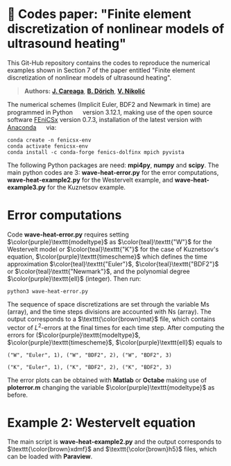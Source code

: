 
# 📌 Codes paper: "Finite element discretization of nonlinear models of ultrasound heating"

This Git-Hub repository contains the codes to reproduce the numerical examples shown in Section 7 of the paper entitled "Finite element discretization of nonlinear models of ultrasound heating".

> **Authors:** [**J. Careaga**](https://scholar.google.com/citations?user=-SYWkN8AAAAJ&hl=es), [**B. Dörich**](https://scholar.google.com/citations?user=h9b6i00AAAAJ&hl=en), [**V. Nikolić**](https://scholar.google.com/citations?user=73kZ9csAAAAJ&hl=en)

The numerical schemes (Implicit Euler, BDF2 and Newmark in time) are programmed in Python 
<img src="https://raw.githubusercontent.com/marwin1991/profile-technology-icons/refs/heads/main/icons/python.png"  width="15" height="15" /> version 3.12.1, making use of the open source software [FEniCSx](https://fenicsproject.org/) version 0.7.3, installation of the latest version with [Anaconda](https://docs.anaconda.com/anaconda/install/) 
<img src="https://github.com/tandpfun/skill-icons/blob/main/icons/Anaconda-Dark.svg" width="15" height="15" />
via:

```console 
conda create -n fenicsx-env
conda activate fenicsx-env
conda install -c conda-forge fenics-dolfinx mpich pyvista
```

The following Python packages are need: **mpi4py**, **numpy** and **scipy**. The main python codes are 3: **wave-heat-error.py** for the error computations, **wave-heat-example2.py** for the Westervelt example, and **wave-heat-example3.py** for the Kuznetsov example.

# **Error computations** 

Code **wave-heat-error.py** requires setting $\color{purple}\texttt{modeltype}$ as $\color{teal}\texttt{"W"}$ for the Westervelt model or $\color{teal}\texttt{"K"}$ for the case of Kuznetsov's equation, $\color{purple}\texttt{timescheme}$ which defines the time approximation $\color{teal}\texttt{"Euler"}$, $\color{teal}\texttt{"BDF2"}$ or $\color{teal}\texttt{"Newmark"}$, and the polynomial degree $\color{purple}\texttt{ell}$ (integer). Then run:
```console
python3 wave-heat-error.py
```
The sequence of space discretizations are set through the variable Ms (array), and the time steps divisions are accounted with Ns (array). The output corresponds to a $\texttt{\color{brown}mat}$ file, which contains vector of $L^2$-errors at the final times for each time step. After computing the errors for ($\color{purple}\texttt{modeltype}$, $\color{purple}\texttt{timescheme}$, $\color{purple}\texttt{ell}$) equals to

```console
("W", "Euler", 1), ("W", "BDF2", 2), ("W", "BDF2", 3)

("K", "Euler", 1), ("K", "BDF2", 2), ("K", "BDF2", 3)
```
The error plots can be obtained with **Matlab** or **Octabe** making use of **ploterror.m** changing the variable $\color{purple}\texttt{modeltype}$ as before.

# Example 2: Westervelt equation
The main script is **wave-heat-example2.py** and the output corresponds to $\texttt{\color{brown}xdmf}$ and $\texttt{\color{brown}h5}$ files, which can be loaded with **Paraview**.


